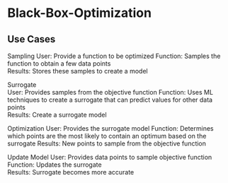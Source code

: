 # Black-Box-Optimization


## Use Cases

Sampling 
User: Provide a function to be optimized
Function: Samples the function to obtain a few data points  
Results:  Stores these samples to create a model 
 
Surrogate  
User: Provides samples from the objective function 
Function: Uses ML techniques to create a surrogate that can predict values for other data points  
Results:  Create a surrogate model 

Optimization 
User: Provides the surrogate model 
Function: Determines which points are the most likely to contain an optimum based on the surrogate 
Results: New points to sample from the objective function

Update Model 
User: Provides data points to sample objective function  
Function: Updates the surrogate  
Results:  Surrogate becomes more accurate  